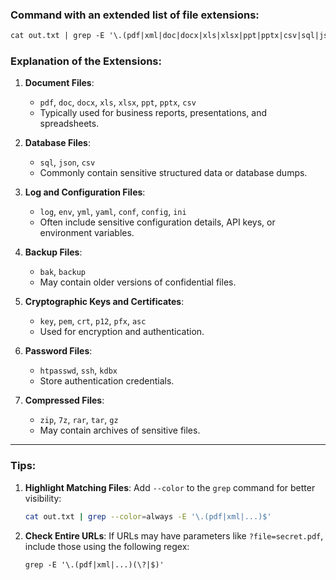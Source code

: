 ### Command with an extended list of file extensions:

```txt
cat out.txt | grep -E '\.(pdf|xml|doc|docx|xls|xlsx|ppt|pptx|csv|sql|json|log|env|yml|yaml|conf|config|ini|bak|backup|key|pem|crt|p12|pfx|asc|htpasswd|ssh|kdbx|zip|7z|rar|tar|gz)$'
```

### Explanation of the Extensions:
1. **Document Files**:
   - `pdf`, `doc`, `docx`, `xls`, `xlsx`, `ppt`, `pptx`, `csv`
   - Typically used for business reports, presentations, and spreadsheets.

2. **Database Files**:
   - `sql`, `json`, `csv`
   - Commonly contain sensitive structured data or database dumps.

3. **Log and Configuration Files**:
   - `log`, `env`, `yml`, `yaml`, `conf`, `config`, `ini`
   - Often include sensitive configuration details, API keys, or environment variables.

4. **Backup Files**:
   - `bak`, `backup`
   - May contain older versions of confidential files.

5. **Cryptographic Keys and Certificates**:
   - `key`, `pem`, `crt`, `p12`, `pfx`, `asc`
   - Used for encryption and authentication.

6. **Password Files**:
   - `htpasswd`, `ssh`, `kdbx`
   - Store authentication credentials.

7. **Compressed Files**:
   - `zip`, `7z`, `rar`, `tar`, `gz`
   - May contain archives of sensitive files.

---

### Tips:
1. **Highlight Matching Files**: Add `--color` to the `grep` command for better visibility:
   ```bash
   cat out.txt | grep --color=always -E '\.(pdf|xml|...)$'
   ```

2. **Check Entire URLs**: If URLs may have parameters like `?file=secret.pdf`, include those using the following regex:
   ```txt
   grep -E '\.(pdf|xml|...)(\?|$)'
   ```

